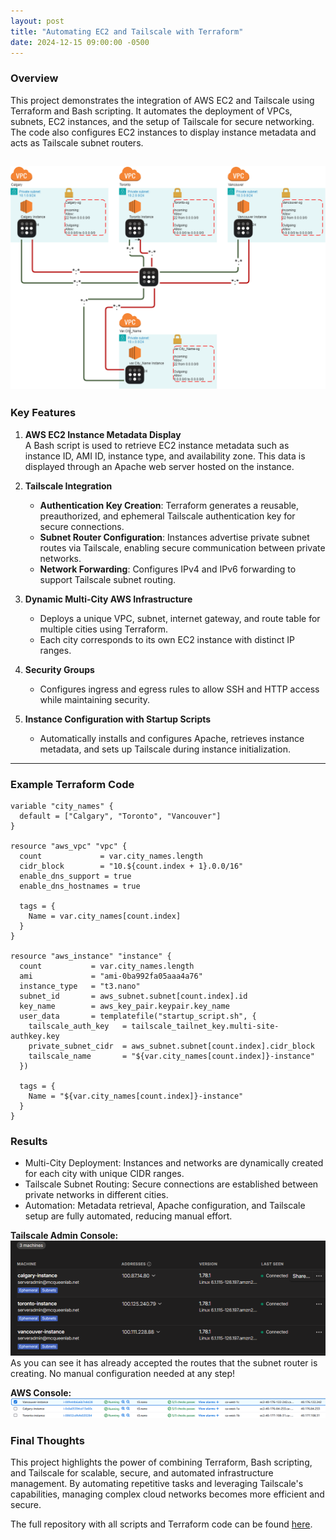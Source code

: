 ```yaml
---
layout: post
title: "Automating EC2 and Tailscale with Terraform"
date: 2024-12-15 09:00:00 -0500
---
```


### Overview
This project demonstrates the integration of AWS EC2 and Tailscale using Terraform and Bash scripting. It automates the deployment of VPCs, subnets, EC2 instances, and the setup of Tailscale for secure networking. The code also configures EC2 instances to display instance metadata and acts as Tailscale subnet routers.

![Diagram](https://github.com/rhysmcqueen/Learning/blob/main/Software-Examples/Tailscale-Examples/Multi-site-tailnet/Diagrams/Multi_VPC_Diagram-tailscale.png?raw=true)
---

### Key Features
1. **AWS EC2 Instance Metadata Display**  
   A Bash script is used to retrieve EC2 instance metadata such as instance ID, AMI ID, instance type, and availability zone. This data is displayed through an Apache web server hosted on the instance.

2. **Tailscale Integration**  
   - **Authentication Key Creation**: Terraform generates a reusable, preauthorized, and ephemeral Tailscale authentication key for secure connections.
   - **Subnet Router Configuration**: Instances advertise private subnet routes via Tailscale, enabling secure communication between private networks.
   - **Network Forwarding**: Configures IPv4 and IPv6 forwarding to support Tailscale subnet routing.

3. **Dynamic Multi-City AWS Infrastructure**  
   - Deploys a unique VPC, subnet, internet gateway, and route table for multiple cities using Terraform.
   - Each city corresponds to its own EC2 instance with distinct IP ranges.

4. **Security Groups**  
   - Configures ingress and egress rules to allow SSH and HTTP access while maintaining security.

5. **Instance Configuration with Startup Scripts**  
   - Automatically installs and configures Apache, retrieves instance metadata, and sets up Tailscale during instance initialization.

---

### Example Terraform Code
```hcl
variable "city_names" {
  default = ["Calgary", "Toronto", "Vancouver"]
}

resource "aws_vpc" "vpc" {
  count             = var.city_names.length
  cidr_block        = "10.${count.index + 1}.0.0/16"
  enable_dns_support = true
  enable_dns_hostnames = true

  tags = {
    Name = var.city_names[count.index]
  }
}

resource "aws_instance" "instance" {
  count           = var.city_names.length
  ami             = "ami-0ba992fa05aaa4a76"
  instance_type   = "t3.nano"
  subnet_id       = aws_subnet.subnet[count.index].id
  key_name        = aws_key_pair.keypair.key_name
  user_data       = templatefile("startup_script.sh", {
    tailscale_auth_key   = tailscale_tailnet_key.multi-site-authkey.key
    private_subnet_cidr  = aws_subnet.subnet[count.index].cidr_block
    tailscale_name       = "${var.city_names[count.index]}-instance"
  })

  tags = {
    Name = "${var.city_names[count.index]}-instance"
  }
}
```
### Results

- Multi-City Deployment: Instances and networks are dynamically created for each city with unique CIDR ranges.
- Tailscale Subnet Routing: Secure connections are established between private networks in different cities. 
- Automation: Metadata retrieval, Apache configuration, and Tailscale setup are fully automated, reducing manual effort.

**Tailscale Admin Console:**
![tailscale](/assets/2024-12-02-aws-multi-vpc/tailscale-Dashboard.png)
As you can see it has already accepted the routes that the subnet router is creating. No manual configuration needed at any step!

**AWS Console:**
![tailscale](/assets/2024-12-02-aws-multi-vpc/aws-console.png)
### Final Thoughts
This project highlights the power of combining Terraform, Bash scripting, and Tailscale for scalable, secure, and automated infrastructure management. By automating repetitive tasks and leveraging Tailscale's capabilities, managing complex cloud networks becomes more efficient and secure.

The full repository with all scripts and Terraform code can be found [here](https://github.com/rhysmcqueen/Learning/tree/main/Software-Examples/Tailscale-Examples/Multi-site-tailnet).